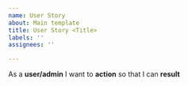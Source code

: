 ```yaml
---
name: User Story
about: Main template
title: User Story <Title>
labels: ''
assignees: ''

---
```


As a **user/admin** I want to **action** so that I can **result**
